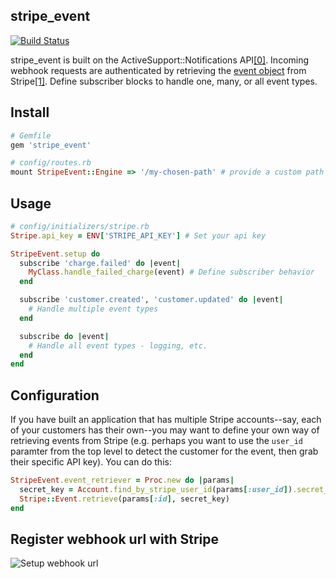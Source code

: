 ## stripe_event

[![Build Status](https://secure.travis-ci.org/integrallis/stripe_event.png?branch=master)](http://travis-ci.org/integrallis/stripe_event)

stripe_event is built on the ActiveSupport::Notifications API[[0]](http://api.rubyonrails.org/classes/ActiveSupport/Notifications.html). Incoming webhook requests are authenticated by retrieving the [event object](https://stripe.com/docs/api?lang=ruby#event_object) from Stripe[[1]](https://answers.stripe.com/questions/what-is-the-recommended-way-to-authenticate-a-webhook-callback). Define subscriber blocks to handle one, many, or all event types.

## Install

```ruby
# Gemfile
gem 'stripe_event'
```

```ruby
# config/routes.rb
mount StripeEvent::Engine => '/my-chosen-path' # provide a custom path
```

## Usage

```ruby
# config/initializers/stripe.rb
Stripe.api_key = ENV['STRIPE_API_KEY'] # Set your api key

StripeEvent.setup do
  subscribe 'charge.failed' do |event|
    MyClass.handle_failed_charge(event) # Define subscriber behavior
  end

  subscribe 'customer.created', 'customer.updated' do |event|
    # Handle multiple event types
  end

  subscribe do |event|
    # Handle all event types - logging, etc.
  end
end
```

## Configuration

If you have built an application that has multiple Stripe accounts--say, each of your customers has their own--you may want to define your own way of retrieving events from Stripe (e.g. perhaps you want to use the `user_id` paramter from the top level to detect the customer for the event, then grab their specific API key). You can do this:

```ruby
StripeEvent.event_retriever = Proc.new do |params| 
  secret_key = Account.find_by_stripe_user_id(params[:user_id]).secret_key
  Stripe::Event.retrieve(params[:id], secret_key)
end
```

## Register webhook url with Stripe

![Setup webhook url](https://raw.github.com/integrallis/stripe_event/master/screenshots/dashboard-webhook.png "webhook setup")
